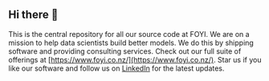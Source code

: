 ## Hi there 👋

This is the central repository for all our source code at FOYI. We are on a mission to help data scientists build better models. We do this by shipping software and providing consulting services. Check out our full suite of offerings at [https://www.foyi.co.nz/](https://www.foyi.co.nz/). Star us if you like our software and follow us on [LinkedIn](https://nz.linkedin.com/company/foyi) for the latest updates.
